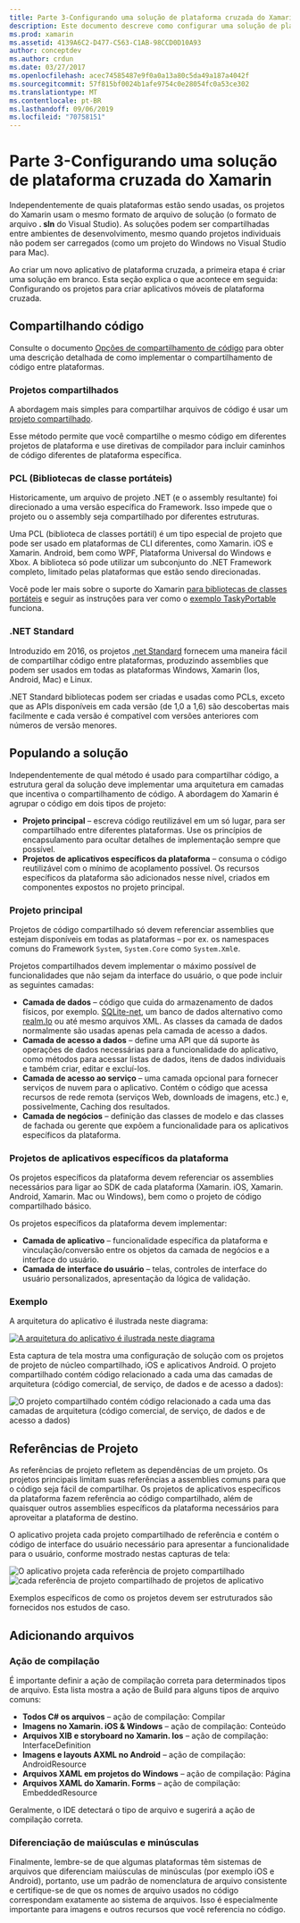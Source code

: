 ```yaml
---
title: Parte 3-Configurando uma solução de plataforma cruzada do Xamarin
description: Este documento descreve como configurar uma solução de plataforma cruzada no Xamarin. Ele aborda várias estratégias de compartilhamento de código, como projetos compartilhados e .NET Standard.
ms.prod: xamarin
ms.assetid: 4139A6C2-D477-C563-C1AB-98CCD0D10A93
author: conceptdev
ms.author: crdun
ms.date: 03/27/2017
ms.openlocfilehash: acec74585487e9f0a0a13a80c5da49a187a4042f
ms.sourcegitcommit: 57f815bf0024b1afe9754c0e28054fc0a53ce302
ms.translationtype: MT
ms.contentlocale: pt-BR
ms.lasthandoff: 09/06/2019
ms.locfileid: "70758151"
---
```

# <a name="part-3---setting-up-a-xamarin-cross-platform-solution"></a>Parte 3-Configurando uma solução de plataforma cruzada do Xamarin

Independentemente de quais plataformas estão sendo usadas, os projetos do Xamarin usam o mesmo formato de arquivo de solução (o formato de arquivo **. sln** do Visual Studio). As soluções podem ser compartilhadas entre ambientes de desenvolvimento, mesmo quando projetos individuais não podem ser carregados (como um projeto do Windows no Visual Studio para Mac).

Ao criar um novo aplicativo de plataforma cruzada, a primeira etapa é criar uma solução em branco. Esta seção explica o que acontece em seguida: Configurando os projetos para criar aplicativos móveis de plataforma cruzada.

 <a name="Sharing_Code" />

## <a name="sharing-code"></a>Compartilhando código

Consulte o documento [Opções de compartilhamento de código](~/cross-platform/app-fundamentals/code-sharing.md) para obter uma descrição detalhada de como implementar o compartilhamento de código entre plataformas.

 <a name="Shared_Asset_Projects" />

### <a name="shared-projects"></a>Projetos compartilhados

A abordagem mais simples para compartilhar arquivos de código é usar um [projeto compartilhado](~/cross-platform/app-fundamentals/shared-projects.md).

Esse método permite que você compartilhe o mesmo código em diferentes projetos de plataforma e use diretivas de compilador para incluir caminhos de código diferentes de plataforma específica.

 <a name="Portable_Class_Libraries" />

### <a name="portable-class-libraries-pcl"></a>PCL (Bibliotecas de classe portáteis)

Historicamente, um arquivo de projeto .NET (e o assembly resultante) foi direcionado a uma versão específica do Framework. Isso impede que o projeto ou o assembly seja compartilhado por diferentes estruturas.

Uma PCL (biblioteca de classes portátil) é um tipo especial de projeto que pode ser usado em plataformas de CLI diferentes, como Xamarin. iOS e Xamarin. Android, bem como WPF, Plataforma Universal do Windows e Xbox. A biblioteca só pode utilizar um subconjunto do .NET Framework completo, limitado pelas plataformas que estão sendo direcionadas.

Você pode ler mais sobre o suporte do Xamarin [para bibliotecas de classes portáteis](~/cross-platform/app-fundamentals/pcl.md) e seguir as instruções para ver como o [exemplo TaskyPortable](https://github.com/xamarin/mobile-samples/tree/master/TaskyPortable) funciona.

### <a name="net-standard"></a>.NET Standard

Introduzido em 2016, os projetos [.net Standard](~/cross-platform/app-fundamentals/net-standard.md) fornecem uma maneira fácil de compartilhar código entre plataformas, produzindo assemblies que podem ser usados em todas as plataformas Windows, Xamarin (Ios, Android, Mac) e Linux.

.NET Standard bibliotecas podem ser criadas e usadas como PCLs, exceto que as APIs disponíveis em cada versão (de 1,0 a 1,6) são descobertas mais facilmente e cada versão é compatível com versões anteriores com números de versão menores.

 <a name="Populating_the_Solution" />

## <a name="populating-the-solution"></a>Populando a solução

Independentemente de qual método é usado para compartilhar código, a estrutura geral da solução deve implementar uma arquitetura em camadas que incentiva o compartilhamento de código.
A abordagem do Xamarin é agrupar o código em dois tipos de projeto:

- **Projeto principal** – escreva código reutilizável em um só lugar, para ser compartilhado entre diferentes plataformas. Use os princípios de encapsulamento para ocultar detalhes de implementação sempre que possível.
- **Projetos de aplicativos específicos da plataforma** – consuma o código reutilizável com o mínimo de acoplamento possível. Os recursos específicos da plataforma são adicionados nesse nível, criados em componentes expostos no projeto principal.

 <a name="Core_Project" />

### <a name="core-project"></a>Projeto principal

Projetos de código compartilhado só devem referenciar assemblies que estejam disponíveis em todas as plataformas – por ex. os namespaces comuns do Framework `System`, `System.Core` como `System.Xml`e.

Projetos compartilhados devem implementar o máximo possível de funcionalidades que não sejam da interface do usuário, o que pode incluir as seguintes camadas:

- **Camada de dados** – código que cuida do armazenamento de dados físicos, por exemplo.  [SQLite-net](https://github.com/praeclarum/sqlite-net), um banco de dados alternativo como [realm.Io](https://realm.io/products/realm-mobile-database/) ou até mesmo arquivos XML. As classes da camada de dados normalmente são usadas apenas pela camada de acesso a dados.
- **Camada de acesso a dados** – define uma API que dá suporte às operações de dados necessárias para a funcionalidade do aplicativo, como métodos para acessar listas de dados, itens de dados individuais e também criar, editar e excluí-los.
- **Camada de acesso ao serviço** – uma camada opcional para fornecer serviços de nuvem para o aplicativo. Contém o código que acessa recursos de rede remota (serviços Web, downloads de imagens, etc.) e, possivelmente, Caching dos resultados.
- **Camada de negócios** – definição das classes de modelo e das classes de fachada ou gerente que expõem a funcionalidade para os aplicativos específicos da plataforma.

 <a name="Platform-Specific_Application_Projects" />

### <a name="platform-specific-application-projects"></a>Projetos de aplicativos específicos da plataforma

Os projetos específicos da plataforma devem referenciar os assemblies necessários para ligar ao SDK de cada plataforma (Xamarin. iOS, Xamarin. Android, Xamarin. Mac ou Windows), bem como o projeto de código compartilhado básico.

Os projetos específicos da plataforma devem implementar:

- **Camada de aplicativo** – funcionalidade específica da plataforma e vinculação/conversão entre os objetos da camada de negócios e a interface do usuário.
- **Camada de interface do usuário** – telas, controles de interface do usuário personalizados, apresentação da lógica de validação.

<a name="Example" />

### <a name="example"></a>Exemplo

A arquitetura do aplicativo é ilustrada neste diagrama:

 [![](setting-up-a-xamarin-cross-platform-solution-images/conceptualarchitecture.png "A arquitetura do aplicativo é ilustrada neste diagrama")](setting-up-a-xamarin-cross-platform-solution-images/conceptualarchitecture.png#lightbox)

Esta captura de tela mostra uma configuração de solução com os projetos de projeto de núcleo compartilhado, iOS e aplicativos Android. O projeto compartilhado contém código relacionado a cada uma das camadas de arquitetura (código comercial, de serviço, de dados e de acesso a dados):

 ![](setting-up-a-xamarin-cross-platform-solution-images/core-solution-example.png "O projeto compartilhado contém código relacionado a cada uma das camadas de arquitetura (código comercial, de serviço, de dados e de acesso a dados)")

 <a name="Project_References" />

## <a name="project-references"></a>Referências de Projeto

As referências de projeto refletem as dependências de um projeto. Os projetos principais limitam suas referências a assemblies comuns para que o código seja fácil de compartilhar.
Os projetos de aplicativos específicos da plataforma fazem referência ao código compartilhado, além de quaisquer outros assemblies específicos da plataforma necessários para aproveitar a plataforma de destino.

O aplicativo projeta cada projeto compartilhado de referência e contém o código de interface do usuário necessário para apresentar a funcionalidade para o usuário, conforme mostrado nestas capturas de tela:

![](setting-up-a-xamarin-cross-platform-solution-images/solution-android.png "O aplicativo projeta cada referência de projeto compartilhado") ![](setting-up-a-xamarin-cross-platform-solution-images/solution-ios.png "cada referência de projeto compartilhado de projetos de aplicativo")

Exemplos específicos de como os projetos devem ser estruturados são fornecidos nos estudos de caso.

 <a name="Adding_Files" />

## <a name="adding-files"></a>Adicionando arquivos

 <a name="Build_Action" />

### <a name="build-action"></a>Ação de compilação

É importante definir a ação de compilação correta para determinados tipos de arquivo. Esta lista mostra a ação de Build para alguns tipos de arquivo comuns:

- **Todos C# os arquivos** – ação de compilação: Compilar
- **Imagens no Xamarin. iOS & Windows** – ação de compilação: Conteúdo
- **Arquivos XIB e storyboard no Xamarin. Ios** – ação de compilação: InterfaceDefinition
- **Imagens e layouts AXML no Android** – ação de compilação: AndroidResource
- **Arquivos XAML em projetos do Windows** – ação de compilação: Página
- **Arquivos XAML do Xamarin. Forms** – ação de compilação: EmbeddedResource

Geralmente, o IDE detectará o tipo de arquivo e sugerirá a ação de compilação correta.

 <a name="Case_Sensitivity" />

### <a name="case-sensitivity"></a>Diferenciação de maiúsculas e minúsculas

Finalmente, lembre-se de que algumas plataformas têm sistemas de arquivos que diferenciam maiúsculas de minúsculas (por exemplo
iOS e Android), portanto, use um padrão de nomenclatura de arquivo consistente e certifique-se de que os nomes de arquivo usados no código correspondam exatamente ao sistema de arquivos. Isso é especialmente importante para imagens e outros recursos que você referencia no código.
